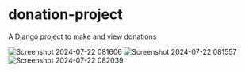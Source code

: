 # donation-project
A Django project to make and view donations

![Screenshot 2024-07-22 081606](https://github.com/user-attachments/assets/ba589812-68a6-4f64-ba4b-5acbfb6082ce)
![Screenshot 2024-07-22 081557](https://github.com/user-attachments/assets/10e152f1-c178-402d-96a4-2b7a985046f5)
![Screenshot 2024-07-22 082039](https://github.com/user-attachments/assets/f37c5510-c262-4015-8af4-91e89715f9ed)

